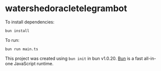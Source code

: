 # watershedoracletelegrambot

To install dependencies:

```bash
bun install
```

To run:

```bash
bun run main.ts
```

This project was created using `bun init` in bun v1.0.20. [Bun](https://bun.sh) is a fast all-in-one JavaScript runtime.
